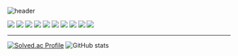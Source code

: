 ![header](https://capsule-render.vercel.app/api?type=slice&color=auto&height=200&section=header&text=Hello&desc=I'm%20Seunghoon&fontSize=60&rotate=14&fontAlignY=25&fontAlign=75&descAlignY=43&descAlign=80&&animation=twinkling)

<div>
  <img src="https://img.shields.io/badge/Spring-6DB33F?style=flat&logo=Spring&logoColor=white"/>
  <img src="https://img.shields.io/badge/SpringBoot-6DB33F?style=flat&logo=SpringBoot&logoColor=white"/>
  <img src="https://img.shields.io/badge/Java-007396?style=flat&logo=Java&logoColor=white">
  <img src="https://img.shields.io/badge/Oracle-F80000?style=flat&logo=Oracle&logoColor=white">
  <img src="https://img.shields.io/badge/MySQL-4479A1?style=flat&logo=MySQL&logoColor=white">
  <img src="https://img.shields.io/badge/Gradle-02303A?style=flat&logo=Gradle&logoColor=white">
  <img src="https://img.shields.io/badge/Git-F05032?style=flat&logo=Git&logoColor=white">
  <img src="https://img.shields.io/badge/Github-181717?style=flat&logo=Github&logoColor=white">
  <img src="https://img.shields.io/badge/Linux-FCC624?style=flat&logo=Linux&logoColor=black">
  <img src="https://img.shields.io/badge/Amazon AWS-232F3E?style=flat&logo=Amazon%20AWS&logoColor=white"/>
  
  <hr/>

[![Solved.ac Profile](http://mazassumnida.wtf/api/generate_badge?boj=ok4343)](https://solved.ac/ok4343)
![GitHub stats](https://github-readme-stats.vercel.app/api?username=hanseunghoon&show_icons=true&theme=radical)

</div>

